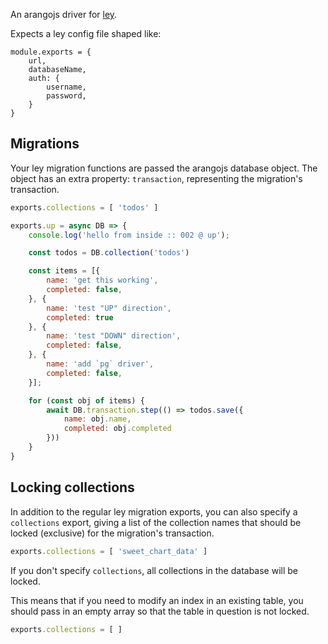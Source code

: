 An arangojs driver for [ley](https://github.com/lukeed/ley).

Expects a ley config file shaped like:

```
module.exports = {
	url,
	databaseName,
	auth: {
		username,
		password,
	}
}
```

## Migrations

Your ley migration functions are passed the arangojs database object.  The object has an extra property: `transaction`, representing the migration's transaction.

```js
exports.collections = [ 'todos' ]

exports.up = async DB => {
	console.log('hello from inside :: 002 @ up');

	const todos = DB.collection('todos')

	const items = [{
		name: 'get this working',
		completed: false,
	}, {
		name: 'test "UP" direction',
		completed: true
	}, {
		name: 'test "DOWN" direction',
		completed: false,
	}, {
		name: 'add `pg` driver',
		completed: false,
	}];

	for (const obj of items) {
		await DB.transaction.step(() => todos.save({
			name: obj.name,
			completed: obj.completed
		}))
	}
}
```

## Locking collections

In addition to the regular ley migration exports, you can also specify a `collections` export, giving a list of the collection names that should be locked (exclusive) for the migration's transaction.

```js
exports.collections = [ 'sweet_chart_data' ]
```

If you don't specify `collections`, all collections in the database will be locked.

This means that if you need to modify an index in an existing table, you should pass in an empty array so that the table in question is not locked.

```js
exports.collections = [ ]
```
